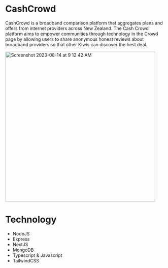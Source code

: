 # CashCrowd
CashCrowd is a broadband comparison platform that aggregates plans and offers from internet providers across New Zealand. The Cash Crowd platform aims to empower communities through technology in the Crowd page by allowing users to share anonymous honest reviews about broadband providers so that other Kiwis can discover the best deal. 

<img width="472" alt="Screenshot 2023-08-14 at 9 12 42 AM" src="https://github.com/Kealen-Pillay/CashCrowd/assets/89432415/fec8e654-a922-4346-adf5-420929c9b153">

# Technology
* NodeJS
* Express
* NextJS
* MongoDB
* Typescript & Javascript
* TailwindCSS
